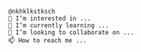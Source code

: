 ```
@nkhklkstksch
👀 I’m interested in ...
🌱 I’m currently learning ...
💞️ I’m looking to collaborate on ...
📫 How to reach me ...
```
<!---
nkhklkstksch/nkhklkstksch is a ✨ special ✨ repository because its `README.md` (this file) appears on your GitHub profile.
You can click the Preview link to take a look at your changes.
--->
